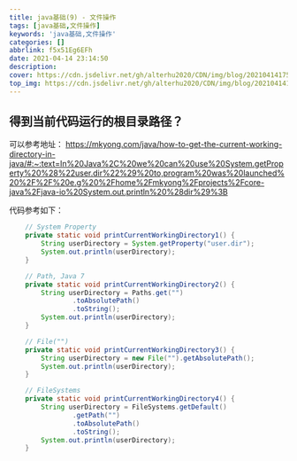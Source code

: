 ```yaml
---
title: java基础(9) - 文件操作
tags: [java基础,文件操作]
keywords: 'java基础,文件操作'
categories: []
abbrlink: f5x51Eg6EFh
date: 2021-04-14 23:14:50
description:
cover: https://cdn.jsdelivr.net/gh/alterhu2020/CDN/img/blog/20210414175757.jpeg
top_img: https://cdn.jsdelivr.net/gh/alterhu2020/CDN/img/blog/20210414175757.jpeg
---
```


## 得到当前代码运行的根目录路径？

可以参考地址： <https://mkyong.com/java/how-to-get-the-current-working-directory-in-java/#:~:text=In%20Java%2C%20we%20can%20use%20System.getProperty%20%28%22user.dir%22%29%20to,program%20was%20launched%20%2F%2F%20e.g%20%2Fhome%2Fmkyong%2Fprojects%2Fcore-java%2Fjava-io%20System.out.println%20%28dir%29%3B>

代码参考如下：

```java
    // System Property
    private static void printCurrentWorkingDirectory1() {
        String userDirectory = System.getProperty("user.dir");
        System.out.println(userDirectory);
    }

    // Path, Java 7
    private static void printCurrentWorkingDirectory2() {
        String userDirectory = Paths.get("")
                .toAbsolutePath()
                .toString();
        System.out.println(userDirectory);
    }

    // File("")
    private static void printCurrentWorkingDirectory3() {
        String userDirectory = new File("").getAbsolutePath();
        System.out.println(userDirectory);
    }

    // FileSystems
    private static void printCurrentWorkingDirectory4() {
        String userDirectory = FileSystems.getDefault()
                .getPath("")
                .toAbsolutePath()
                .toString();
        System.out.println(userDirectory);
    }
```